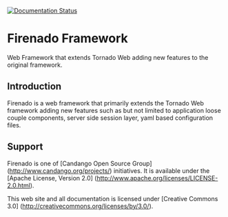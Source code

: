 [![Documentation Status](https://readthedocs.org/projects/firenado/badge/?version=latest)](https://readthedocs.org/projects/firenado/?badge=latest)
# Firenado Framework
Web Framework that extends Tornado Web adding new features to the original framework.

## Introduction
Firenado is a web framework that primarily extends the Tornado Web framework adding new features such as but not limited to application loose couple components, server side session layer, yaml based configuration files.

## Support

Firenado is one of [Candango Open Source Group]
(http://www.candango.org/projects/) initiatives. It is available under
the [Apache License, Version 2.0]
(http://www.apache.org/licenses/LICENSE-2.0.html).

This web site and all documentation is licensed under [Creative
Commons 3.0] (http://creativecommons.org/licenses/by/3.0/).
